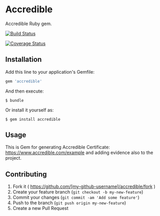 # Accredible

Accredible Ruby gem. 

[![Build Status](https://travis-ci.org/Integralist/Sinderella.png?branch=master)](http://travis-ci.org/deependersingla/accredible_ruby)  

[![Coverage Status](https://coveralls.io/repos/deependersingla/accredible_ruby/badge.svg)](https://coveralls.io/r/deependersingla/accredible_ruby)

## Installation

Add this line to your application's Gemfile:

```ruby
gem 'accredible'
```

And then execute:

    $ bundle

Or install it yourself as:

    $ gem install accredible

## Usage

This is Gem for generating Accredible Certificate: https://www.accredible.com/example and adding evidence also to the project.

## Contributing

1. Fork it ( https://github.com/[my-github-username]/accredible/fork )
2. Create your feature branch (`git checkout -b my-new-feature`)
3. Commit your changes (`git commit -am 'Add some feature'`)
4. Push to the branch (`git push origin my-new-feature`)
5. Create a new Pull Request
